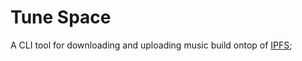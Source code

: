 # Tune Space

A CLI tool for downloading and uploading music build ontop of [IPFS](https://ipfs.io/);
